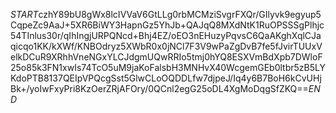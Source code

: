 $START$czhY89bU8gWx8lcIVVaV6GtLLg0rbMCMziSvgrFXQr/GIlyvk9egyup5CqpeZc9AaJ+5XR6BiWY3HapnGz5YhJb+QAJqQ8MXdNtK1RuOPSSSgPlhjc54TInlus30r/qIhIngjURPQNcd+Bhj4EZ/oEO3nEHuzyPqvsC6QaAKghXqlCJaqicqo1KK/kXWf/KNBOdryz5XWbR0x0jNCl7F3V9wPaZgDvB7fe5fJvirTUUxVelkDCuR9XRhhVneNGxYLCJdgmUQwRRIo5tmj0hYQ8ESXVmBdXpb7DWloF25o85k3FN1xwIs74TcO5uM9jaKoFalsbH3MNHvX40WcgemGEb0ltbr5zB5LYKdoPTB8137QEIpVPQcgSst5GlwCLoOQDDLfw7djpeJ/Iq4y6B7BoH6kCvUHjBk+/yoIwFxyPri8KzOerZRjAFOry/0QCnl2egG25oDL4XgMoDqgSfZKQ==$END$